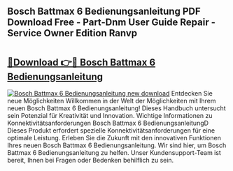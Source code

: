 ## Bosch Battmax 6 Bedienungsanleitung PDF Download Free - Part-Dnm User Guide Repair - Service Owner Edition Ranvp

# <h2><a href="http://df2r9s.blite.top/?on=Bosch+Battmax+6+Bedienungsanleitung">🔗Download 👉🔴 Bosch Battmax 6 Bedienungsanleitung</a></h2>

[![Bosch Battmax 6 Bedienungsanleitung new download](https://i.imgur.com/lujVjoI.png)](http://df2r9s.blite.top/?on=Bosch+Battmax+6+Bedienungsanleitung)
Entdecken Sie neue Möglichkeiten Willkommen in der Welt der Möglichkeiten mit Ihrem neuen Bosch Battmax 6 Bedienungsanleitung! Dieses Handbuch untersucht sein Potenzial für Kreativität und Innovation. Wichtige Informationen zu Konnektivitätsanforderungen Bosch Battmax 6 BedienungsanleitungD Dieses Produkt erfordert spezielle Konnektivitätsanforderungen für eine optimale Leistung. Erleben Sie die Zukunft mit den innovativen Funktionen Ihres neuen Bosch Battmax 6 Bedienungsanleitung. Wir sind hier, um Bosch Battmax 6 Bedienungsanleitung zu helfen. Unser Kundensupport-Team ist bereit, Ihnen bei Fragen oder Bedenken behilflich zu sein.
